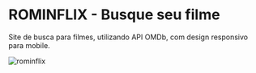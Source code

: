 # ROMINFLIX - Busque seu filme
  
  Site de busca para filmes, utilizando API OMDb, com design responsivo para mobile.
  
   
![rominflix](https://user-images.githubusercontent.com/99622544/156749633-692348bb-d2c2-4578-856c-852ff4dadfb5.gif)
